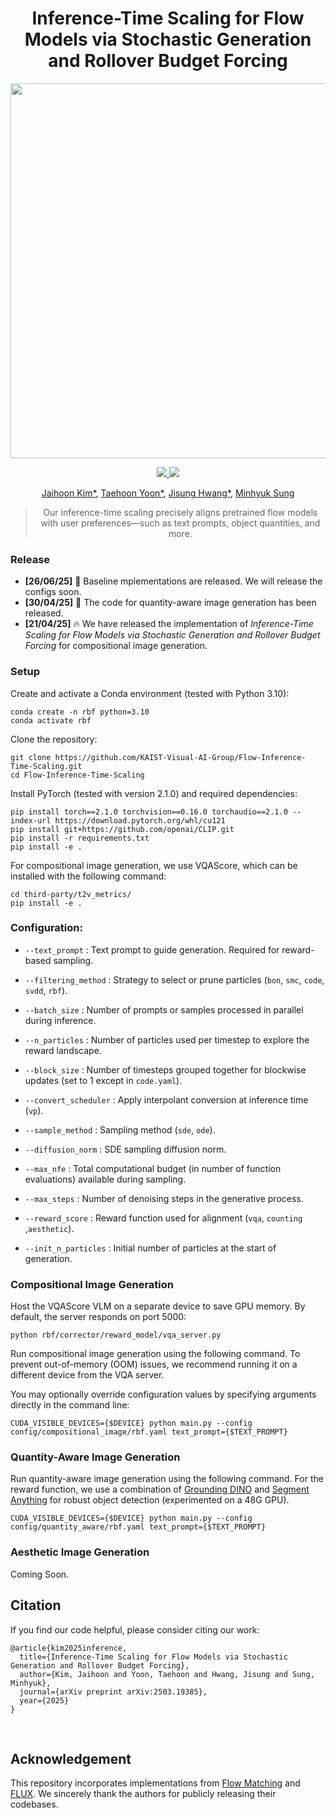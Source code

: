 <h1 align="center">Inference-Time Scaling for Flow Models via Stochastic Generation and Rollover Budget Forcing</h1>

<!-- Title image -->
<p align="center">
  <img src="./asset/teaser.jpg" width="600"/>
</p>

<!-- Badges -->
<p align="center">
  <a href="https://arxiv.org/abs/2503.19385">
    <img src="https://img.shields.io/badge/arXiv-2503.19385-b31b1b.svg" />
  </a>
  <a href="https://flow-inference-time-scaling.github.io/">
    <img src="https://img.shields.io/badge/Website-rbf.github.io-blue.svg" />
  </a>
</p>

<!-- Authors -->
<p align="center">
  <a href="https://jh27kim.github.io">Jaihoon Kim*</a>,
  <a href="https://github.com/taehoon-yoon">Taehoon Yoon*</a>,
  <a href="https://github.com/Jisung0111">Jisung Hwang*</a>,
  <a href="https://mhsung.github.io">Minhyuk Sung</a>
</p>

<blockquote align="center">
  Our inference-time scaling precisely aligns pretrained flow models with user preferences—such as text prompts, object quantities, and more.
</blockquote>


<!-- Release Note -->
### Release
- **[26/06/25]** 🚀 Baseline mplementations are released. We will release the configs soon. 
- **[30/04/25]** 🚀 The code for quantity-aware image generation has been released. 
- **[21/04/25]** 🔥 We have released the implementation of _Inference-Time Scaling for Flow Models via Stochastic Generation and Rollover Budget Forcing_ for compositional image generation. 


<!-- Setup -->
### Setup

Create and activate a Conda environment (tested with Python 3.10):

```
conda create -n rbf python=3.10
conda activate rbf
```

Clone the repository:
```
git clone https://github.com/KAIST-Visual-AI-Group/Flow-Inference-Time-Scaling.git
cd Flow-Inference-Time-Scaling
```

Install PyTorch (tested with version 2.1.0) and required dependencies:
```
pip install torch==2.1.0 torchvision==0.16.0 torchaudio==2.1.0 --index-url https://download.pytorch.org/whl/cu121
pip install git+https://github.com/openai/CLIP.git
pip install -r requirements.txt
pip install -e .
```

For compositional image generation, we use VQAScore, which can be installed with the following command:
```
cd third-party/t2v_metrics/
pip install -e .
```

### Configuration:
  - `--text_prompt` : Text prompt to guide generation. Required for reward-based sampling.

  - `--filtering_method` : Strategy to select or prune particles (`bon`, `smc`, `code`, `svdd`, `rbf`).

  - `--batch_size` : Number of prompts or samples processed in parallel during inference.

  - `--n_particles` : Number of particles used per timestep to explore the reward landscape.

  - `--block_size` : Number of timesteps grouped together for blockwise updates (set to 1 except in `code.yaml`).

  - `--convert_scheduler` : Apply interpolant conversion at inference time (`vp`).

  - `--sample_method` : Sampling method (`sde`, `ode`).

  - `--diffusion_norm` : SDE sampling diffusion norm.

  - `--max_nfe` : Total computational budget (in number of function evaluations) available during sampling. 

  - `--max_steps` : Number of denoising steps in the generative process.

  - `--reward_score` : Reward function used for alignment (`vqa`, `counting` ,`aesthetic`).

  - `--init_n_particles` : Initial number of particles at the start of generation.


</details>

### Compositional Image Generation
Host the VQAScore VLM on a separate device to save GPU memory. By default, the server responds on port 5000:
```
python rbf/corrector/reward_model/vqa_server.py
```

Run compositional image generation using the following command. To prevent out-of-memory (OOM) issues, we recommend running it on a different device from the VQA server. 

You may optionally override configuration values by specifying arguments directly in the command line:
```
CUDA_VISIBLE_DEVICES={$DEVICE} python main.py --config config/compositional_image/rbf.yaml text_prompt={$TEXT_PROMPT}
```


### Quantity-Aware Image Generation
Run quantity-aware image generation using the following command. For the reward function, we use a combination of [Grounding DINO](https://arxiv.org/abs/2303.05499) and [Segment Anything](https://arxiv.org/abs/2304.02643) for robust object detection (experimented on a 48G GPU).
```
CUDA_VISIBLE_DEVICES={$DEVICE} python main.py --config config/quantity_aware/rbf.yaml text_prompt={$TEXT_PROMPT}
```

### Aesthetic Image Generation
Coming Soon.


## Citation
If you find our code helpful, please consider citing our work:
```
@article{kim2025inference,
  title={Inference-Time Scaling for Flow Models via Stochastic Generation and Rollover Budget Forcing},
  author={Kim, Jaihoon and Yoon, Taehoon and Hwang, Jisung and Sung, Minhyuk},
  journal={arXiv preprint arXiv:2503.19385},
  year={2025}
}
```

<br />

## Acknowledgement 
This repository incorporates implementations from [Flow Matching](https://github.com/facebookresearch/flow_matching) and [FLUX](https://github.com/black-forest-labs/flux). We sincerely thank the authors for publicly releasing their codebases. 
